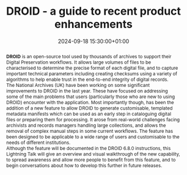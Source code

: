 ---
abstract: "__DROID__ is an open-source tool used by thousands of archives to support
  their Digital Preservation workflows. It allows large volumes of files to be characterised
  to determine the precise format of each digital file, and to capture important technical
  parameters including creating checksums using a variety of algorithms to help enable
  trust in the end-to-end integrity of digital records.  \n\nThe National Archives
  (UK) have been working on some significant improvements to DROID in the last year.
  \ These have focused on addressing some of the main problems that users (particularly
  those who are new to using DROID) encounter with the application.  Most importantly
  though, has been the addition of a new feature to allow DROID to generate customisable,
  templated metadata manifests which can be used as an early step in cataloguing digital
  files or preparing them for processing.  It arose from real-world challenges facing
  archivists and records managers handling large collections, and allows the removal
  of complex manual steps in some current workflows.  The feature has been designed
  to be applicable to a wide range of users and customisable to the needs of different
  institutions. \n\nAlthough the feature will be documented in the DROID 6.8.0 instructions,
  this Lightning Talk will give an overview and visual walkthrough of the new capability,
  to spread awareness and allow more people to benefit from this feature, and to begin
  conversations about how to develop this further in future releases."
creators:
- Steve Daly
date: 2024-09-18 15:30:00+01:00
document_url: https://doi.org/10.5281/zenodo.13648420
grand_parent: iPRES
institutions: []
keywords:
- approaches to preservation
- start 2 preserve
landing_page_url: https://zenodo.org/records/13648420
language: eng
layout: publication
license: UK Open Government Licence v3
notes_url: https://docs.google.com/document/d/1coSQGZ5jVNK0VwwLWUyBu-JIkNkKuQH-qHnOUyj_KzA/edit#heading=h.ge8kdqo3zbiz
parent: iPRES 2024
publication_type: lightning talk
size: null
slides_url: https://zenodo.org/records/13648420
source_name: iPRES
stream_url: https://www.archief.vlaanderen.be/archief/records/dossiers/5acb210228ce4315ae650812d056a482329eb83ed2dc42398a51505dc153be81/documents/b27936ff02184e1fbce3a6cbad4e50932f2972e78ce34bdf91e5c1f936647db4
title: DROID - a guide to recent product enhancements
year: 2024
---
